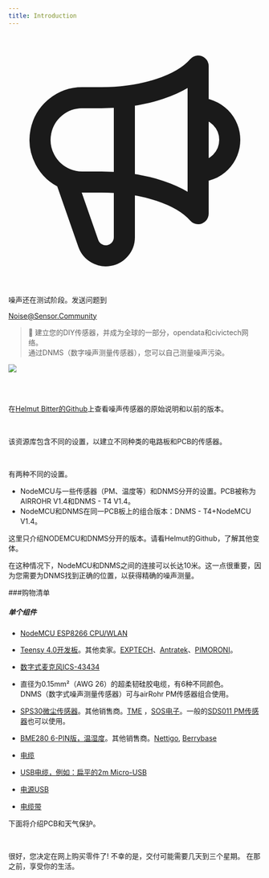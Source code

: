 ```yaml
---
title: Introduction
---
```


  <div class="max-w-screen-xl mx-auto pb-5">
    <div class="p-2 rounded-lg bg-indigo-100 shadow-lg sm:p-3">
    <div class="flex items-center">
          <span class="p-2 rounded-lg bg-indigo-500">
            <svg class="h-8 w-8 text-white" fill="none" viewBox="0 0 24 24" stroke="currentColor">
              <path stroke-linecap="round" stroke-linejoin="round" stroke-width="2" d="M11 5.882V19.24a1.76 1.76 0 01-3.417.592l-2.147-6.15M18 13a3 3 0 100-6M5.436 13.683A4.001 4.001 0 017 6h1.832c4.1 0 7.625-1.234 9.168-3v14c-1.543-1.766-5.067-3-9.168-3H7a3.988 3.988 0 01-1.564-.317z" />
            </svg>
          </span>
        <div class="flex-wrap flex">
          <p class="pt-1 text-indigo-700 font-medium">
              噪声还在测试阶段。发送问题到</p>
        <a href="mailto:Noise@Sensor.Community" class="ml-1 font-medium underline text-white hover:text-yellow-600">
                Noise@Sensor.Community</a>
        </div>
    </div>
  </div>
</div>


> 🚧 建立您的DIY传感器，并成为全球的一部分，opendata和civictech网络。<br> 通过DNMS（数字噪声测量传感器），您可以自己测量噪声污染。

<img src="../docs/dnms/dnms-noise-measuring-sensor-kit.jpg" style="display: block; margin: 1em 0" loading="lazy"/><br /> <br />


在[Helmut Bitter的Github](https://github.com/hbitter/DNMS/tree/master/Manual)上查看噪声传感器的原始说明和以前的版本。

<br>

该资源库包含不同的设置，以建立不同种类的电路板和PCB的传感器。

<br>

有两种不同的设置。

* NodeMCU与一些传感器（PM、温度等）和DNMS分开的设置。PCB被称为AIRROHR V1.4和DNMS - T4 V1.4。
* NodeMCU和DNMS在同一PCB板上的组合版本：DNMS - T4+NodeMCU V1.4。

这里只介绍NODEMCU和DNMS分开的版本。请看Helmut的Github，了解其他变体。

在这种情况下，NodeMCU和DNMS之间的连接可以长达10米。这一点很重要，因为您需要为DNMS找到正确的位置，以获得精确的噪声测量。

###购物清单

##### 单个组件
* [NodeMCU ESP8266 CPU/WLAN](https://www.aliexpress.com/wholesale?groupsort=1&SortType=price_asc&SearchText=nodemcu+v3+esp8266+ch340)
* [Teensy 4.0开发板](https://www.pjrc.com/store/teensy40.html)。其他卖家。[EXPTECH](https://www.exp-tech.de/plattformen/teensy/9596/teensy-4.0-development-board)、[Antratek](https://www.antratek.de/teensy-4-0)、[PIMORONI](https://shop.pimoroni.com/products/teensy-4-0-development-board)。
* [数字式麦克风ICS-43434](https://www.tindie.com/products/onehorse/ics43434-i2s-digital-microphone/)
* 直径为0.15mm²（AWG 26）的超柔韧硅胶电缆，有6种不同颜色。
  <br>
  DNMS（数字式噪声测量传感器）可与airRohr PM传感器组合使用。

* [SPS30微尘传感器](https://www.sparkfun.com/products/15103)。其他销售商。[TME](https://www.tme.eu/de/details/sps30/gassensoren/sensirion/1-101638-10/?brutto=1) ，[SOS电子](https://www.soselectronic.de/products/sensirion/sps30-2-304234)。一般的[SDS011 PM传感器](https://de.aliexpress.com/wholesale?catId=0&initiative_id=AS_20200813122806&SearchText=sds011)也可以使用。
* [BME280 6-PIN版，温湿度](https://www.aliexpress.com/wholesale?catId=0&initiative_id=SB_20200308040440&SearchText=bme280+-5V+%2B3.3V)。其他销售商。[Nettigo](https://nettigo.eu/products/module-pressure-humidity-and-temperature-sensor-bosch-bme280), [Berrybase](https://www.berrybase.de/bauelemente/sensoren-module/feuchtigkeit/bme680-breakout-board-4in1-sensor-f-252-r-temperatur-luftfeuchtigkeit-luftdruck-und-luftg-252-t)
* [电缆](http://www.aliexpress.com/wholesale?groupsort=1&SortType=price_asc&SearchText=Dupont+电缆+20厘米+雌性-雌性)
* [USB电缆，例如：扁平的2m Micro-USB](https://www.aliexpress.com/wholesale?catId=0&initiative_id=SB_20200308040708&SearchText=micro+usb+flat+cable+2m)
* [电源USB](https://www.aliexpress.com/wholesale?catId=0&initiative_id=SB_20200308040834&SearchText=single+micro+usb+eu+power+supply)
* [电缆带](https://www.aliexpress.com/wholesale?catId=0&initiative_id=SB_20200308040852&SearchText=cable+电缆带)

下面将介绍PCB和天气保护。

<br>

很好，您决定在网上购买零件了!
不幸的是，交付可能需要几天到三个星期。
在那之前，享受你的生活️。
